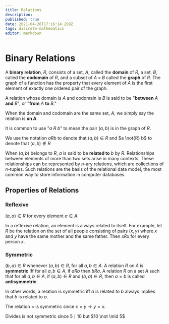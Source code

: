 ```yaml
---
title: Relations
description: 
published: true
date: 2021-04-28T17:16:14.209Z
tags: discrete-mathematics
editor: markdown
---
```


# Binary Relations
A **binary relation**, $R$, consists of a set, $A$, called the **domain** of $R$, a set, $B$, called the **codomain** of $R$, and a subset of $A \times B$ called the **graph** of $R$. The graph of a function has the property that every element of $A$ is the first element of exactly one ordered pair of the graph.

A relation whose domain is $A$ and codomain is $B$ is said to be "**between** $A$ **and** $B$", or "**from** $A$ **to** $B$." 

When the domain and codomain are the same set, $A$, we simply say the relation is **on A**.

It is common to use "$a \medspace R \medspace b$" to mean the pair $(a, b)$ is in the graph of $R$.

We use the notation $aRb$ to denote that $(a, b) \in R$ and $a \not{R} b$ to denote that $(a, b) \notin R$

When $(a, b)$ belongs to $R$, $a$ is said to be **related to** $b$ by $R$.
Relationships between elements of more than two sets arise in many contexts. These relationships can be represented by $n$-ary relations, which are collections of $n$-tuples. Such relations are the basis of the relational data model, the most common way to store information in computer databases.

## Properties of Relations


### Reflexive
$(a, a) \in R$ for every element $a \in A$.

In a reflexive relation, an element is always related to itself. For example, let $R$ be the relation on the set of all people consisting of pairs $(x, y)$ where $x$ and $y$ have the same mother and the same father. Then $xRx$ for every person $x$.

### Symmetric
$(b, a) \in R$ whenever $(a,b) \in R$, for all $a,b \in A$. 
A relation $R$ on $A$ is **symmetric** iff for all $a,b \in A$, if $aRb$ then $bRa$.
A relation $R$ on a set $A$ such that for all $a,b \in A$, if $(a,b) \in R$ and $(b, a) \in R$, then $a=b$ is called **antisymmetric**.

In other words, a relation is symmetric iff $a$ is related to $b$ always implies that $b$ is related to $a$.

The relation $=$ is symmetric since $x=y \rightarrow y=x$. 

Divides is not symmetric since $5 \mid 10$ but $10 \not \mid 5$